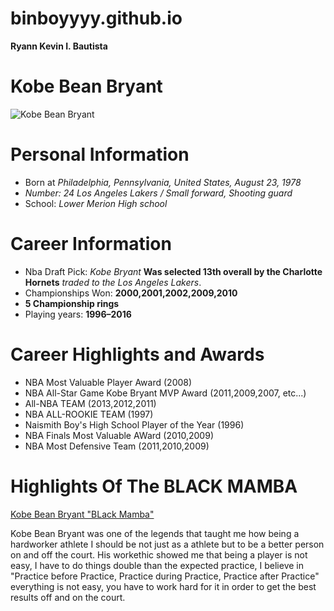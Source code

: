 # binboyyyy.github.io
**Ryann Kevin I. Bautista**

# **Kobe Bean Bryant** 

![Kobe Bean Bryant](https://i.pinimg.com/564x/72/3a/30/723a3051bfa739ab9b783122abae1b0f.jpg)

# **Personal Information**
- Born at  *Philadelphia, Pennsylvania, United States, August 23, 1978*
- *Number: 24 Los Angeles Lakers / Small forward, Shooting guard*
- School: *Lower Merion High school*
# **Career Information**
- Nba Draft Pick: *Kobe Bryant* **Was selected 13th overall by the Charlotte Hornets** *traded to the Los Angeles Lakers*.
- Championships Won: **2000,2001,2002,2009,2010**
- **5 Championship rings** 
- Playing years: **1996–2016**
# Career Highlights and Awards 
- NBA Most Valuable Player Award (2008)
- NBA All-Star Game Kobe Bryant MVP Award (2011,2009,2007, etc...)
- All-NBA TEAM (2013,2012,2011)
- NBA ALL-ROOKIE TEAM (1997)
- Naismith Boy's High School Player of the Year (1996)
- NBA Finals Most Valuable AWard (2010,2009)
- NBA Most Defensive Team (2011,2010,2009)
# Highlights Of The BLACK MAMBA
[Kobe Bean Bryant "BLack Mamba"](https://www.google.com/search?q=kobe+bean+highlights&source=lmns&bih=963&biw=1920&hl=en&sa=X&ved=2ahUKEwjZ2u7VlvqCAxVPTGwGHUISBQoQ_AUoAHoECAEQAA#fpstate=ive&vld=cid:76b8ec8d,vid:jhyANGHDDH8,st:0)

Kobe Bean Bryant was one of the legends that taught me how being a hardworker athlete I should be not just as a athlete but to be a better person on and off the court. His workethic showed me that being a player is not easy, I have to do things double than the expected practice, I believe in "Practice before Practice, Practice during Practice, Practice after Practice" everything is not easy, you have to work hard for it in order to get the best results off and on the court.
